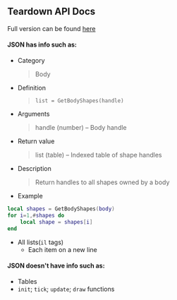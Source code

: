 ## Teardown API Docs

Full version can be found [here](https://teardowngame.com/modding/api.html)

#### JSON has info such as:

* Category<br>
  > Body
* Definition<br>
  > `list = GetBodyShapes(handle)`
* Arguments
  > handle (number) – Body handle
* Return value
  > list (table) – Indexed table of shape handles
* Description
  > Return handles to all shapes owned by a body
* Example

```lua
local shapes = GetBodyShapes(body)
for i=1,#shapes do
	local shape = shapes[i]
end
```

* All lists(`il` tags)
    * Each item on a new line

#### JSON doesn't have info such as:

* Tables
* `init`; `tick`; `update`; `draw` functions
